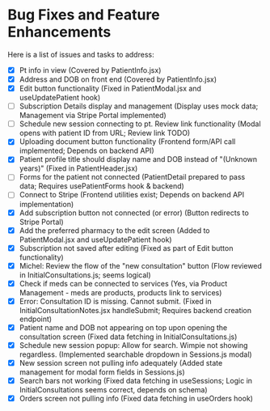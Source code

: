 # Bug Fixes and Feature Enhancements

Here is a list of issues and tasks to address:

- [x] Pt info in view (Covered by PatientInfo.jsx)
- [x] Address and DOB on front end (Covered by PatientInfo.jsx)
- [x] Edit button functionality (Fixed in PatientModal.jsx and useUpdatePatient hook)
- [ ] Subscription Details display and management (Display uses mock data; Management via Stripe Portal implemented)
- [ ] Schedule new session connecting to pt. Review link functionality (Modal opens with patient ID from URL; Review link TODO)
- [x] Uploading document button functionality (Frontend form/API call implemented; Depends on backend API)
- [x] Patient profile title should display name and DOB instead of "(Unknown years)" (Fixed in PatientHeader.jsx)
- [ ] Forms for the patient not connected (PatientDetail prepared to pass data; Requires usePatientForms hook & backend)
- [ ] Connect to Stripe (Frontend utilities exist; Depends on backend API implementation)
- [x] Add subscription button not connected (or error) (Button redirects to Stripe Portal)
- [x] Add the preferred pharmacy to the edit screen (Added to PatientModal.jsx and useUpdatePatient hook)
- [x] Subscription not saved after editing (Fixed as part of Edit button functionality)
- [x] Michel: Review the flow of the "new consultation" button (Flow reviewed in InitialConsultations.js; seems logical)
- [x] Check if meds can be connected to services (Yes, via Product Management - meds are products, products link to services)
- [x] Error: Consultation ID is missing. Cannot submit. (Fixed in InitialConsultationNotes.jsx handleSubmit; Requires backend creation endpoint)
- [x] Patient name and DOB not appearing on top upon opening the consultation screen (Fixed data fetching in InitialConsultations.js)
- [x] Schedule new session popup: Allow for search. Wimpie not showing regardless. (Implemented searchable dropdown in Sessions.js modal)
- [x] New session screen not pulling info adequately (Added state management for modal form fields in Sessions.js)
- [x] Search bars not working (Fixed data fetching in useSessions; Logic in InitialConsultations seems correct, depends on schema)
- [x] Orders screen not pulling info (Fixed data fetching in useOrders hook)

